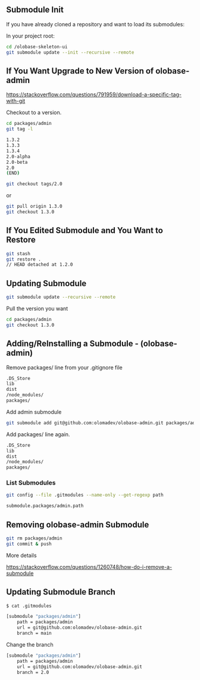 
## Submodule Init

If you have already cloned a repository and want to load its submodules:

In your project root:

```sh
cd /olobase-skeleton-ui
git submodule update --init --recursive --remote
```

## If You Want Upgrade to New Version of olobase-admin

https://stackoverflow.com/questions/791959/download-a-specific-tag-with-git

Checkout to a version.

```sh
cd packages/admin
git tag -l

1.3.2
1.3.3
1.3.4
2.0-alpha
2.0-beta
2.0
(END)
```

```sh
git checkout tags/2.0
```

or

```sh
git pull origin 1.3.0
git checkout 1.3.0
```


## If You Edited Submodule and You Want to Restore

```sh
git stash
git restore .
// HEAD detached at 1.2.0
```

## Updating Submodule

```sh
git submodule update --recursive --remote
```

Pull the version you want

```sh
cd packages/admin
git checkout 1.3.0
```

## Adding/ReInstalling a Submodule - (olobase-admin)

Remove packages/ line from your .gitignore file

```sh
.DS_Store
lib
dist
/node_modules/
packages/
```

Add admin submodule

```sh
git submodule add git@github.com:olomadev/olobase-admin.git packages/admin
```

Add packages/ line again.

```sh
.DS_Store
lib
dist
/node_modules/
packages/
```

### List Submodules

```sh
git config --file .gitmodules --name-only --get-regexp path

submodule.packages/admin.path
```

## Removing olobase-admin Submodule

```sh
git rm packages/admin
git commit & push
```

More details

https://stackoverflow.com/questions/1260748/how-do-i-remove-a-submodule

## Updating Submodule Branch

```sh
$ cat .gitmodules

[submodule "packages/admin"]
	path = packages/admin
	url = git@github.com:olomadev/olobase-admin.git
	branch = main
```

Change the branch

```sh
[submodule "packages/admin"]
	path = packages/admin
	url = git@github.com:olomadev/olobase-admin.git
	branch = 2.0
```


